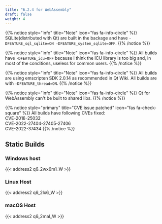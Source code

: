```yaml
---
title: "6.2.4 for WebAssembly"
draft: false
weight: 4
---
```


{{% notice style="info" title="Note"  icon="fas fa-info-circle" %}}
SQLite(distributed with Qt) are built in the backage and have `-DFEATURE_sql_sqlite=ON -DFEATURE_system_sqlite=OFF`.
{{% /notice %}}

{{% notice style="info" title="Note"  icon="fas fa-info-circle" %}}
All builds have `-DFEATURE_icu=OFF` because I think the ICU library is too big and, in most of the conditions, useless for common users.
{{% /notice %}}

{{% notice style="info" title="Note"  icon="fas fa-info-circle" %}}
All builds are using emscripten SDK 2.0.14 as recommended in Qt Wiki. All builds are with `-DFEATURE_thread=ON`.
{{% /notice %}}

{{% notice style="info" title="Note"  icon="fas fa-info-circle" %}}
Qt for WebAssembly can't be built to shared libs.
{{% /notice %}}

{{% notice style="primary" title="CVE issue patched" icon="fas fa-check-square" %}}
All builds have following CVEs fixed:  
CVE-2018-25032  
CVE-2022-27404-27405-27406  
CVE-2022-37434
{{% /notice %}}

## Static Builds

### Windows host

{{< address2 q6_2wx6m1_W >}}

### Linux Host

{{< address2 q6_2lx6_W >}}

### macOS Host

{{< address2 q6_2mal_W >}}
